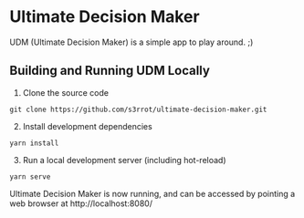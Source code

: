 # Ultimate Decision Maker

UDM (Ultimate Decision Maker) is a simple app to play around. ;)

## Building and Running UDM Locally

1. Clone the source code

```
git clone https://github.com/s3rrot/ultimate-decision-maker.git
```

2. Install development dependencies 

```
yarn install
```

3. Run a local development server (including hot-reload)

```
yarn serve
```

Ultimate Decision Maker is now running, and can be accessed by pointing a web browser at http://localhost:8080/